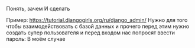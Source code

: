 Понять, зачем
И сделать

Пример:
https://tutorial.djangogirls.org/ru/django_admin/
 Нужно для того чтобы взаимодействовать с базой данных и прочего
 перед этим нужно создать супер пользователя и перед входом нас попросят ввести пароль:
  В моём случае 